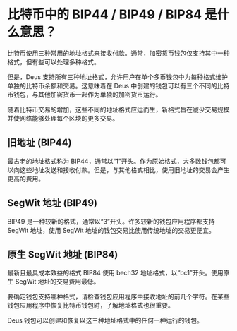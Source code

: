 # 比特币中的 BIP44 / BIP49 / BIP84 是什么意思？

比特币使用三种常用的地址格式来接收付款。通常，加密货币钱包仅支持其中一种格式，但有些可以处理多种格式。

但是，Deus 支持所有三种地址格式，允许用户在单个多币钱包中为每种格式维护单独的比特币余额和交易。这意味着在 Deus 中创建的钱包可以有三个不同的比特币钱包，与其他加密货币一起作为单独的加密货币运行。

随着比特币交易的增加，这些不同的地址格式应运而生，新格式旨在减少交易规模并使网络能够处理每个区块的更多交易。

## 旧地址 (BIP44)

最古老的地址格式称为 BIP44，通常以“1”开头。作为原始格式，大多数钱包都可以向这些地址发送和接收付款。但是，与其他格式相比，使用旧地址的交易会产生更高的费用。

## SegWit 地址 (BIP49)

BIP49 是一种较新的格式，通常以“3”开头。许多较新的钱包应用程序都支持 SegWit 地址，使用 SegWit 地址的钱包交易比使用传统地址的交易更便宜。

## 原生 SegWit 地址 (BIP84)

最新且最具成本效益的格式 BIP84 使用 bech32 地址格式，以“bc1”开头。使用原生 SegWit 地址的交易费用最低。

要确定钱包支持哪种格式，请检查钱包应用程序中接收地址的前几个字符。在某些钱包应用程序中恢复比特币钱包时，了解地址格式也很重要。

Deus 钱包可以创建和恢复以这三种地址格式中的任何一种运行的钱包。